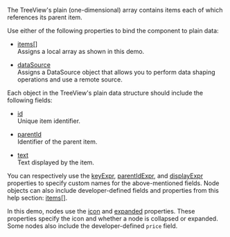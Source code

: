 The TreeView's plain (one-dimensional) array contains items each of which references its parent item.
<!--split-->

Use either of the following properties to bind the component to plain data:

* [items[]](/Documentation/ApiReference/UI_Components/dxTreeView/Configuration/items/)        
Assigns a local array as shown in this demo.

* [dataSource](/Documentation/ApiReference/UI_Components/dxTreeView/Configuration/#dataSource)            
Assigns a DataSource object that allows you to perform data shaping operations and use a remote source.

Each object in the TreeView's plain data structure should include the following fields:

* [id](/Documentation/ApiReference/UI_Components/dxTreeView/Configuration/items/#id)             
Unique item identifier.

* [parentId](/Documentation/ApiReference/UI_Components/dxTreeView/Configuration/items/#parentId)           
Identifier of the parent item.

* [text](/Documentation/ApiReference/UI_Components/dxTreeView/Configuration/items/#text)         
Text displayed by the item.

You can respectively use the [keyExpr](/Documentation/ApiReference/UI_Components/dxTreeView/Configuration/#keyExpr), [parentIdExpr](/Documentation/ApiReference/UI_Components/dxTreeView/Configuration/#parentIdExpr), and [displayExpr](/Documentation/ApiReference/UI_Components/dxTreeView/Configuration/#displayExpr) properties to specify custom names for the above-mentioned fields. Node objects can also include developer-defined fields and properties from this help section: [items[]](/Documentation/ApiReference/UI_Components/dxTreeView/Configuration/items/).

In this demo, nodes use the [icon](/Documentation/ApiReference/UI_Components/dxTreeView/Configuration/items/#icon) and [expanded](/Documentation/ApiReference/UI_Components/dxTreeView/Configuration/items/#expanded) properties. These properties specify the icon and whether a node is collapsed or expanded. Some nodes also include the developer-defined `price` field.
